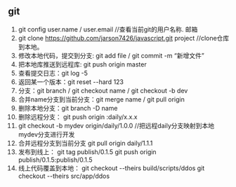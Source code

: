 ## git

1. git config user.name  /  user.email     //查看当前git的用户名称. 邮箱
2. git clone https://github.com/jarson7426/javascript.git  project  //clone仓库到本地。
3. 修改本地代码，提交到分支:  git add file   /   git commit -m “新增文件”
4. 把本地库推送到远程库:  git push origin master
5. 查看提交日志：git log -5
6. 返回某一个版本：git reset --hard 123
7. 分支：git branch / git checkout name  / git checkout -b dev
8. 合并name分支到当前分支：git merge name   /   git pull origin
9. 删除本地分支：git branch -D name
10. 删除远程分支： git push origin  :daily/x.x.x
11. git checkout -b mydev origin/daily/1.0.0    //把远程daily分支映射到本地mydev分支进行开发
12. 合并远程分支到当前分支 git pull origin daily/1.1.1
13. 发布到线上：
    git tag publish/0.1.5
    git push origin publish/0.1.5:publish/0.1.5
14. 线上代码覆盖到本地：
    git checkout --theirs build/scripts/ddos
    git checkout --theirs src/app/ddos
